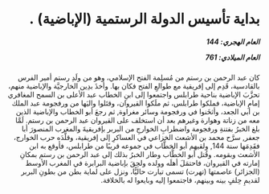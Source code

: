 <h1 dir="rtl">بداية تأسيس الدولة الرستمية (الإباضية) .</h1>

<h5 dir="rtl">العام الهجري:  144

العام الميلادي: 761

</h5>

<p dir="rtl">كان عبد الرحمن بن رستم من مُسلِمة الفتح الإسلامي، وهو من ولَدِ رستم أمير الفرس بالقادسية، قَدِم إلى إفريقية مع طوالعِ الفتح فكان بها. وأخذَ بدِين الخارجيَّة والإباضية منهم، تحزَّبَ الإباضية بناحية طرابلس واجتمعوا إلى ابنِ الخطاب عبد الأعلى بن السمح المغافري إمامِ الإباضية، فملكوا طرابلس، ثم ملَكوا القيروان، وقتَلوا واليَها من ورفجومة عبد الملك بن أبي الجعد، وأثخَنوا في ورفجومة وسائر مغراوة, ثم رجعَ أبو الخطاب والإباضية الذين معه من زناتة وهوارة وغيرهم بعد أن استخلف على القيروان عبد الرحمن بن رستم. لَمَّا بلغ الخبرُ بفتنةِ ورفجومة واضطرابِ الخوارجِ من البربر بإفريقيةَ والمغرب المنصورَ أبا جعفر, سرَّح محمد بن الأشعث الخزاعي في العساكرِ إلى إفريقية، وقلَّدَه حرب الخوارج، فقَدِمَها سنة 144, ولقيهم أبو الخطَّاب في جموعه قريبًا من طرابلس، فأوقع به ابن الأشعث وبقومه. وقُتل أبو الخطَّاب وطار الخبرُ بذلك إلى عبد الرحمن بن رستم بمكانِ إمارته في القيروان، فاحتمَلَ أهلَه وولده ولحِقَ بإباضية البرابرة في المغرب الأوسط (الجزائر) عاصمتها (تهرت) تسمى تيارت حاليًّا، ونزل على لماية بطن من بطونِ البربر لقديمِ حِلفٍ بينه وبينهم، فاجتمعوا إليه وبايعوا له بالخلافة.</p></br>
